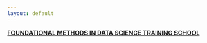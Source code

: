 ```yaml
---
layout: default
---
```



[**FOUNDATIONAL METHODS IN DATA SCIENCE TRAINING SCHOOL**](https://qla-ml-ds.github.io/)
